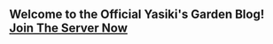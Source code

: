 ## Welcome to the Official Yasiki's Garden Blog! [Join The Server Now](https://discord.gg/6DeD5xZSM5)
